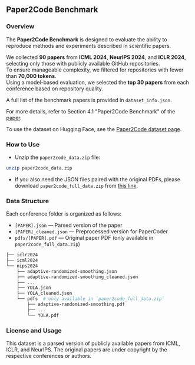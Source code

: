## Paper2Code Benchmark

### Overview
The **Paper2Code Benchmark** is designed to evaluate the ability to reproduce methods and experiments described in scientific papers.

We collected **90 papers** from **ICML 2024**, **NeurIPS 2024**, and **ICLR 2024**, selecting only those with publicly available GitHub repositories.  
To ensure manageable complexity, we filtered for repositories with fewer than **70,000 tokens**.  
Using a model-based evaluation, we selected the **top 30 papers** from each conference based on repository quality.

A full list of the benchmark papers is provided in `dataset_info.json`.

For more details, refer to Section 4.1 "Paper2Code Benchmark" of the [paper](https://arxiv.org/abs/2504.17192).

To use the dataset on Hugging Face, see the [Paper2Code dataset page](https://huggingface.co/datasets/iaminju/paper2code).

### How to Use
- Unzip the `paper2code_data.zip` file:
```bash
unzip paper2code_data.zip
```
- If you also need the JSON files paired with the original PDFs, please download `paper2code_full_data.zip` from [this link](https://drive.google.com/file/d/1OTO6nk8s7Q8FzRm2FeyqFLI06l1NCujc/view?usp=drive_link).

### Data Structure
Each conference folder is organized as follows:
- `[PAPER].json` — Parsed version of the paper
- `[PAPER]_cleaned.json` — Preprocessed version for PaperCoder
- `pdfs/[PAPER].pdf` — Original paper PDF (only available in `paper2code_full_data.zip`)

```bash
├── iclr2024 
├── icml2024
└── nips2024
    ├── adaptive-randomized-smoothing.json
    ├── adaptive-randomized-smoothing_cleaned.json
    ├── ... 
    ├── YOLA.json
    ├── YOLA_cleaned.json
    └── pdfs  # only available in `paper2code_full_data.zip`
        ├── adaptive-randomized-smoothing.pdf
        ├── ... 
        └── YOLA.pdf
```

### License and Usage
This dataset is a parsed version of publicly available papers from ICML, ICLR, and NeurIPS. 
The original papers are under copyright by the respective conferences or authors. 
